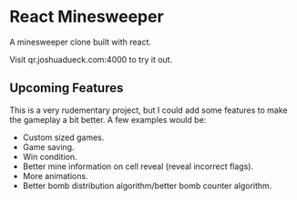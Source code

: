 # React Minesweeper
A minesweeper clone built with react.

Visit qr.joshuadueck.com:4000 to try it out.


## Upcoming Features
This is a very rudementary project, but I could add some features to make the gameplay a bit better. A few examples would be:
- Custom sized games.
- Game saving.
- Win condition.
- Better mine information on cell reveal (reveal incorrect flags).
- More animations.
- Better bomb distribution algorithm/better bomb counter algorithm.
